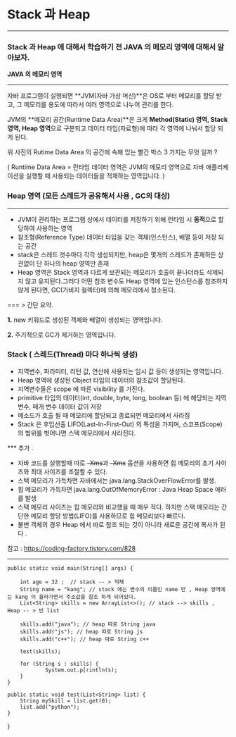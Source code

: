 # Stack 과 Heap

---

### Stack 과 Heap 에 대해서 학습하기 전 JAVA 의 메모리 영역에 대해서 알아보자.

**JAVA 의 메모리 영역**

---

자바 프로그램이 실행되면 **JVM(자바 가상 머신)**은 OS로 부터 메모리를 할당 받고, 그 메모리를 용도에 따라서 여러 영역으로 나누어 관리를 한다.

JVM의 **메모리 공간(Runtime Data Area)**은 크게 **Method(Static) 영역, Stack 영역, Heap 영역**으로 구분되고 데이터 타입(자료형)에 따라 각 영역에 나눠서 할당 되게 된다.



위 사진의 Rutime Data Area 의 공간에 속해 있는 빨간 박스 3 가지는 무엇 일까 ? 

( Runtime Data Area = 런타임 데이터 영역은 JVM의 메모리 영역으로 자바 애플리케이션을 실행할 때 사용되는 데이터들을 적재하는 영역입니다. ) 

### Heap 영역 **(모든 스레드가 공유해서 사용 , GC의 대상)**

---

- JVM이 관리하는 프로그램 상에서 데이터를 저장하기 위해 런타임 시 **동적**으로 할당하여 사용하는 영역
- 참조형(Reference Type) 데이터 타입을 갖는 객체(인스턴스), 배열 등이 저장 되는 공간
- stack은 스레드 갯수마다 각각 생성되지만, heap은 몇개의 스레드가 존재하든 상관없이 단 하나의 heap 영역만 존재
- Heap 영역은 Stack 영역과 다르게 보관되는 메모리가 호출이 끝나더라도 삭제되지 않고 유지된다.그러다 어떤 참조 변수도 Heap 영역에 있는 인스턴스를 참조하지 않게 된다면, GC(가비지 컬렉터)에 의해 메모리에서 청소된다.

=== > 간단 요약.

**1.** new 키워드로 생성된 객체와 배열이 생성되는 영역입니다.

**2.** 주기적으로 GC가 제거하는 영역입니다.

### Stack  ( **스레드(Thread) 마다 하나씩 생성)**

- 지역변수, 파라미터, 리턴 값, 연산에 사용되는 임시 값 등이 생성되는 영역입니다.
- Heap 영역에 생성된 Object 타입의 데이터의 참조값이 할당된다.
- 지역변수들은 scope 에 따른 visibility 를 가진다.
- primitive 타입의 데이터(int, double, byte, long, boolean 등) 에 해당되는 지역변수, 매개 변수 데이터 값이 저장
- 메소드가 호출 될 때 메모리에 할당되고 종료되면 메모리에서 사라짐
- Stack 은 후입선출 LIFO(Last-In-First-Out) 의 특성을 가지며, 스코프(Scope) 의 범위를 벗어나면 스택 메모리에서 사라진다.

*** 추가 .

- 자바 코드를 실행할때 따로 ~~-Xms~~과 ~~-Xmx~~ 옵션을 사용하면 힙 메모리의 초기 사이즈와 최대 사이즈를 조절할 수 있다.
- 스택 메모리가 가득차면 자바에서는 java.lang.StackOverFlowError를 발생.
- 힙 메모리가 가득차면 java.lang.OutOfMemoryError : Java Heap Space 에러를 발생
- 스택 메모리 사이즈는 힙 메모리와 비교했을 때 매우 적다. 하지만 스택 메모리는 간단한 메모리 할당 방법(LIFO)를 사용하므로 힙 메모리보다 빠르다.
- 불변 객체의 경우 Heap 에서 바로 참조 되는 것이 아니라 새로운 공간에 복사가 된다 .

참고 : https://coding-factory.tistory.com/828

---

	public static void main(String[] args) {

		int age = 32 ;  // stack -- > 적재 
		String name = "kang"; // stack 에는 변수의 이름인 name 만 , Heap 영역에는 kang 이 올라가면서 주소값을 참조 하게 되어있다.
		List<String> skills = new ArrayList<>(); // stack --> skills , Heap -- > 빈 list 
		
		skills.add("java"); // heap 따로 String java 
		skills.add("js"); // heap 따로 String js
		skills.add("c++"); // heap 따로 String c++

		test(skills);
		
		for (String s : skills) {
				System.out.p[rintln(s);
		}
	}

	public static void test(List<String> list) {
		String mySkill = list.get(0);
		list.add("python");
	}
}
